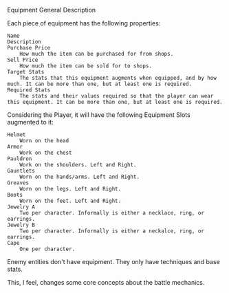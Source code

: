 Equipment General Description

Each piece of equipment has the following properties:

    Name
    Description
    Purchase Price
        How much the item can be purchased for from shops.
    Sell Price
        How much the item can be sold for to shops.
    Target Stats
        The stats that this equipment augments when equipped, and by how much. It can be more than one, but at least one is required.
    Required Stats
        The stats and their values required so that the player can wear this equipment. It can be more than one, but at least one is required.

Considering the Player, it will have the following Equipment Slots augmented to it:

    Helmet
        Worn on the head
    Armor
        Work on the chest
    Pauldron
        Work on the shoulders. Left and Right.
    Gauntlets
        Worn on the hands/arms. Left and Right.
    Greaves
        Worn on the legs. Left and Right.
    Boots
        Worn on the feet. Left and Right.
    Jewelry A
        Two per character. Informally is either a necklace, ring, or earrings.
    Jewelry B
        Two per character. Informally is either a neckalce, ring, or earrings.
    Cape
        One per character.

Enemy entities don't have equipment. They only have techniques and base stats.

This, I feel, changes some core concepts about the battle mechanics.
